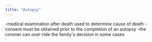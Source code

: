 ```yaml
---
title: "Autopsy"
---
```

-medical examination after death used to determine cause of death
-consent must be obtained prior to the completion of an autopsy
-the coroner can over-ride the family's decision in some cases

